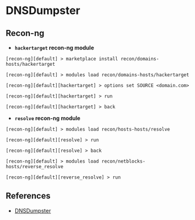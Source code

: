 # DNSDumpster

## Recon-ng

* **`hackertarget` recon-ng module**

```
[recon-ng][default] > marketplace install recon/domains-hosts/hackertarget

[recon-ng][default] > modules load recon/domains-hosts/hackertarget

[recon-ng][default][hackertarget] > options set SOURCE <domain.com>

[recon-ng][default][hackertarget] > run

[recon-ng][default][hackertarget] > back
```

* **`resolve` recon-ng module**

```
[recon-ng][default] > modules load recon/hosts-hosts/resolve

[recon-ng][default][resolve] > run

[recon-ng][default][resolve] > back

[recon-ng][default] > modules load recon/netblocks-hosts/reverse_resolve

[recon-ng][default][reverse_resolve] > run
```

## References

* [DNSDumpster](https://dnsdumpster.com)
